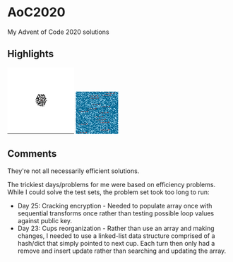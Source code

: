 # AoC2020
My Advent of Code 2020 solutions

## Highlights
![A hexagonal cellular automata](/day24/tiles_anim.gif "A hexagonal cellular automata")
![Sea Monster Map](/day20/seamonsters.png "Sea Monster map")

## Comments
They're not all necessarily efficient solutions.

The trickiest days/problems for me were based on efficiency problems. While I could solve the test sets, the problem set took too long to run:

* Day 25: Cracking encryption - Needed to populate array once with sequential transforms once rather than testing possible loop values against public key.
* Day 23: Cups reorganization - Rather than use an array and making changes, I needed to use a linked-list data structure comprised of a hash/dict that simply pointed to next cup. Each turn then only had a remove and insert update rather than searching and updating the array.
